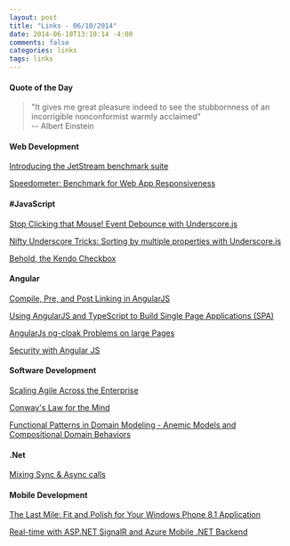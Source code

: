 ```yaml
---
layout: post
title: "Links - 06/10/2014"
date: 2014-06-10T13:10:14 -4:00
comments: false
categories: links
tags: links
---
```


#### Quote of the Day

<blockquote>"It gives me great pleasure indeed to see the stubbornness of an incorrigible nonconformist warmly acclaimed"<br>
-- Albert Einstein
</blockquote>

#### Web Development

[Introducing the JetStream benchmark suite](https://www.webkit.org/blog/3418/introducing-the-jetstream-benchmark-suite/)

[Speedometer: Benchmark for Web App Responsiveness](https://www.webkit.org/blog/3395/speedometer-benchmark-for-web-app-responsiveness/)

#### #JavaScript

[Stop Clicking that Mouse! Event Debounce with Underscore.js](http://blog.falafel.com/Blogs/RachelHagerman/rachel-hagerman/2014/05/30/stop-clicking-that-mouse!-event-debounce-with-underscore-js)

[Nifty Underscore Tricks: Sorting by multiple properties with Underscore.js](http://blog.falafel.com/Blogs/AdamAnderson/adam-anderson/2014/05/31/nifty-underscore-tricks-sorting-by-multiple-properties-with-underscore)

[Behold, the Kendo Checkbox](http://blog.falafel.com/Blogs/JoshEastburn/josh-eastburn/2014/05/30/behold-the-kendo-checkbox)

#### Angular

[Compile, Pre, and Post Linking in AngularJS](odetocode.com/blogs/scott/archive/2014/05/28/compile-pre-and-post-linking-in-angularjs.aspx)

[Using AngularJS and TypeScript to Build Single Page Applications (SPA)](http://www.dotnetcurry.com/showarticle.aspx?ID=1016)

[AngularJs ng-cloak Problems on large Pages](http://weblog.west-wind.com/posts/2014/Jun/02/AngularJs-ngcloak-Problems-on-large-Pages)

[Security with Angular JS](http://orionresearch.org/security-with-angular-js/)

#### Software Development

[Scaling Agile Across the Enterprise](http://www.microsoft.com/visualstudio/stories/scaling-agile-across-the-enterprise/)

[Conway's Law for the Mind](http://thecappsblog.blogspot.com/2014/06/conways-law-for-mind.html)

[Functional Patterns in Domain Modeling - Anemic Models and Compositional Domain Behaviors](http://debasishg.blogspot.se/2014/05/functional-patterns-in-domain-modeling.html)

#### .Net

[Mixing Sync & Async calls](http://ayende.com/blog/166913/mixing-sync-async-calls)

#### Mobile Development

[The Last Mile: Fit and Polish for Your Windows Phone 8.1 Application](http://visualstudiomagazine.com/articles/2014/06/01/the-last-mile.aspx)

[Real-time with ASP.NET SignalR and Azure Mobile .NET Backend](http://blogs.msdn.com/b/azuremobile/archive/2014/05/30/realtime-with-signalr-and-azure-mobile-net-backend.aspx)
